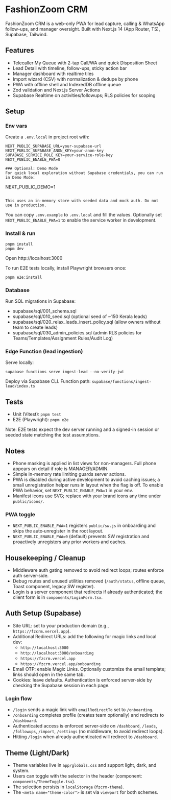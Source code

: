 # FashionZoom CRM

FashionZoom CRM is a web-only PWA for lead capture, calling & WhatsApp follow-ups, and manager oversight. Built with Next.js 14 (App Router, TS), Supabase, Tailwind.

## Features
- Telecaller My Queue with 2-tap Call/WA and quick Disposition Sheet
- Lead Detail with timeline, follow-ups, sticky action bar
- Manager dashboard with realtime tiles
- Import wizard (CSV) with normalization & dedupe by phone
- PWA with offline shell and IndexedDB offline queue
- Zod validation and Next.js Server Actions
- Supabase Realtime on activities/followups; RLS policies for scoping

## Setup

### Env vars
Create a `.env.local` in project root with:

```
NEXT_PUBLIC_SUPABASE_URL=your-supabase-url
NEXT_PUBLIC_SUPABASE_ANON_KEY=your-anon-key
SUPABASE_SERVICE_ROLE_KEY=your-service-role-key
NEXT_PUBLIC_ENABLE_PWA=0

### Optional: Demo Mode
For quick local exploration without Supabase credentials, you can run in Demo Mode:

```
NEXT_PUBLIC_DEMO=1
```

This uses an in-memory store with seeded data and mock auth. Do not use in production.
```

You can copy `.env.example` to `.env.local` and fill the values. Optionally set `NEXT_PUBLIC_ENABLE_PWA=1` to enable the service worker in development.

### Install & run

```
pnpm install
pnpm dev
```

Open http://localhost:3000

To run E2E tests locally, install Playwright browsers once:

```
pnpm e2e:install
```

### Database
Run SQL migrations in Supabase:
- supabase/sql/001_schema.sql
- supabase/sql/010_seed.sql (optional seed of ~150 Kerala leads)
- supabase/sql/020_relax_leads_insert_policy.sql (allow owners without team to create leads)
 - supabase/sql/030_admin_policies.sql (admin RLS policies for Teams/Templates/Assignment Rules/Audit Log)

### Edge Function (lead ingestion)
Serve locally:

```
supabase functions serve ingest-lead --no-verify-jwt
```

Deploy via Supabase CLI. Function path: `supabase/functions/ingest-lead/index.ts`

## Tests

- Unit (Vitest): `pnpm test`
- E2E (Playwright): `pnpm e2e`

Note: E2E tests expect the dev server running and a signed-in session or seeded state matching the test assumptions.

## Notes

- Phone masking is applied in list views for non-managers. Full phone appears on detail if role is MANAGER/ADMIN.
- Simple in-memory rate limiting guards server actions.
- PWA is disabled during active development to avoid caching issues; a small unregistration helper runs in layout when the flag is off. To enable PWA behavior, set `NEXT_PUBLIC_ENABLE_PWA=1` in your env.
- Manifest icons use SVG; replace with your brand icons any time under `public/icons/`.

### PWA toggle
- `NEXT_PUBLIC_ENABLE_PWA=1` registers `public/sw.js` in onboarding and skips the auto‑unregister in the root layout.
- `NEXT_PUBLIC_ENABLE_PWA=0` (default) prevents SW registration and proactively unregisters any prior workers and caches.

## Housekeeping / Cleanup
- Middleware auth gating removed to avoid redirect loops; routes enforce auth server‑side.
- Debug routes and unused utilities removed (`/auth/status`, offline queue, Toast component, legacy SW register).
- Login is a server component that redirects if already authenticated; the client form is in `components/LoginForm.tsx`.

## Auth Setup (Supabase)

- Site URL: set to your production domain (e.g., `https://fzcrm.vercel.app`).
- Additional Redirect URLs: add the following for magic links and local dev:
  - `http://localhost:3000`
  - `http://localhost:3000/onboarding`
  - `https://fzcrm.vercel.app`
  - `https://fzcrm.vercel.app/onboarding`
- Email OTP: enable Magic Links. Optionally customize the email template; links should open in the same tab.
- Cookies: leave defaults. Authentication is enforced server-side by checking the Supabase session in each page.

### Login flow
- `/login` sends a magic link with `emailRedirectTo` set to `/onboarding`.
- `/onboarding` completes profile (creates team optionally) and redirects to `/dashboard`.
- Authenticated access is enforced server-side on `/dashboard`, `/leads`, `/followups`, `/import`, `/settings` (no middleware, to avoid redirect loops).
- Hitting `/login` when already authenticated will redirect to `/dashboard`.

## Theme (Light/Dark)
- Theme variables live in `app/globals.css` and support light, dark, and system.
- Users can toggle with the selector in the header (component: `components/ThemeToggle.tsx`).
- The selection persists in `localStorage` (`fzcrm-theme`).
- The `<meta name="theme-color">` is set via `viewport` for both schemes.
